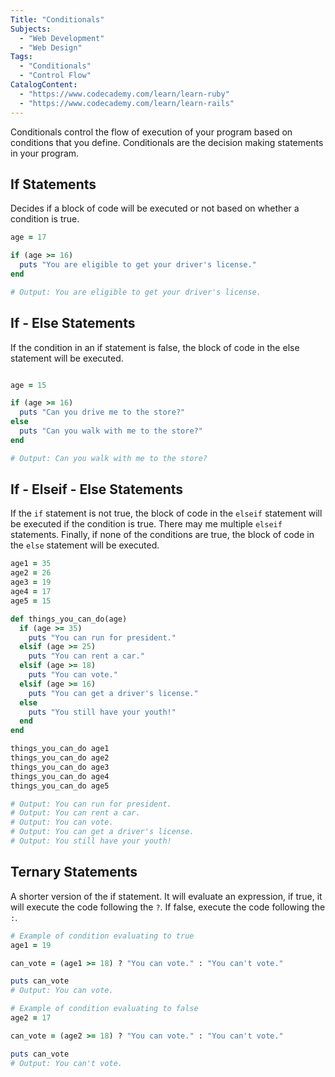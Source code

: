 ```yaml
---
Title: "Conditionals"
Subjects:
  - "Web Development"
  - "Web Design"
Tags:
  - "Conditionals"
  - "Control Flow"
CatalogContent:
  - "https://www.codecademy.com/learn/learn-ruby"
  - "https://www.codecademy.com/learn/learn-rails"
---
```


Conditionals control the flow of execution of your program based on conditions that you define. Conditionals are the decision making statements in your program.

## If Statements

Decides if a block of code will be executed or not based on whether a condition is true.

```ruby
age = 17

if (age >= 16)
  puts "You are eligible to get your driver's license."
end

# Output: You are eligible to get your driver's license.
```

## If - Else Statements

If the condition in an if statement is false, the block of code in the else statement will be executed.

```ruby

age = 15

if (age >= 16)
  puts "Can you drive me to the store?"
else
  puts "Can you walk with me to the store?"
end

# Output: Can you walk with me to the store?
```

## If - Elseif - Else Statements

If the `if` statement is not true, the block of code in the `elseif` statement will be executed if the condition is true. There may me multiple `elseif` statements. Finally, if none of the conditions are true, the block of code in the `else` statement will be executed.

```ruby
age1 = 35
age2 = 26
age3 = 19
age4 = 17
age5 = 15

def things_you_can_do(age)
  if (age >= 35)
    puts "You can run for president."
  elsif (age >= 25)
    puts "You can rent a car."
  elsif (age >= 18)
    puts "You can vote."
  elsif (age >= 16)
    puts "You can get a driver's license."
  else
    puts "You still have your youth!"
  end
end

things_you_can_do age1
things_you_can_do age2
things_you_can_do age3
things_you_can_do age4
things_you_can_do age5

# Output: You can run for president.
# Output: You can rent a car.
# Output: You can vote.
# Output: You can get a driver's license.
# Output: You still have your youth!
```

## Ternary Statements

A shorter version of the if statement. It will evaluate an expression, if true, it will execute the code following the `?`. If false, execute the code following the `:`.

```ruby
# Example of condition evaluating to true
age1 = 19

can_vote = (age1 >= 18) ? "You can vote." : "You can't vote."

puts can_vote
# Output: You can vote.

# Example of condition evaluating to false
age2 = 17

can_vote = (age2 >= 18) ? "You can vote." : "You can't vote."

puts can_vote
# Output: You can't vote.
```
